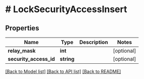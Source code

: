 # # LockSecurityAccessInsert

## Properties

Name | Type | Description | Notes
------------ | ------------- | ------------- | -------------
**relay_mask** | **int** |   | [optional]
**security_access_id** | **string** |   | [optional]

[[Back to Model list]](../../README.md#models) [[Back to API list]](../../README.md#endpoints) [[Back to README]](../../README.md)
